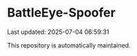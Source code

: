 # BattleEye-Spoofer

Last updated: 2025-07-04 06:59:31

This repository is automatically maintained.
